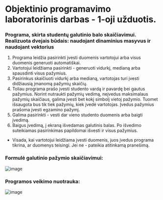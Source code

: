# Objektinio programavimo laboratorinis darbas - 1-oji užduotis.

### **Programa, skirta studentų galutinio balo skaičiavimui. Realizuota dvejais būdais: naudojant dinaminius masyvus ir naudojant vektorius**


1. Programa leidžia pasirinkti įvesti duomenis vartotojui arba visus duomenis generuoti automatiškai.<br>
2. Vartotojui leidžiama pasirinkti - generuoti vidurkį, medianą arba spausdinti visus pažymius.
3. Pasirinkus skaičiuoti vidurkį arba medianą, vartotojas turi įvesti didžiausią įmanomą pažymių skaičių.
4. Toliau programa prašo įvesti studento vardą ir pavardę bei gautus pažymius. Norint nutraukti pažymių vedimą, neįvedus maksimalaus pažymių skaičiaus, galima įvesti bet kokį simbolį vietoj pažymio. Tuomet išsaugota bus tik tiek pažymių, kiek įvedė vartotojas. Įvedus pažymius prašoma įvesti egzamino pažymį.
5. Galima pasirinkti - vesti dar vieno studento duomenis arba baigti įvedimą.
6. Baigus įvedimą, į ekraną išvedamas galutinis balas. Po išvedimo suteikiamas pasirinkimas papildomai išvesti ir visus pažymius.

- Visada, kai vartotojui leidžiama įvesti duomenis, juos įvedus programa tikrina, ar duomenys teisingi. Jei ne - pateikia atitinkamą pranešimą.


### Formulė galutinio pažymio skaičiavimui: <br>
![image](https://user-images.githubusercontent.com/116343289/221124441-e0c14ec4-e460-4933-825f-db93016aa331.png)

### Programos veikimo nuotrauka: 
![image](https://user-images.githubusercontent.com/116343289/221123906-367b75ab-b0f9-49ac-924d-c2dc56dcebd6.png)
